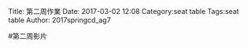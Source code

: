 Title: 第二周作業
Date: 2017-03-02 12:08
Category:seat table
Tags:seat table
Author: 2017springcd_ag7



<!-- PELICAN_END_SUMMARY -->

#第二周影片
